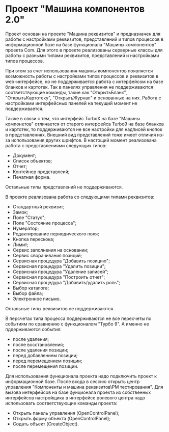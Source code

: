 ﻿# Проект "Машина компонентов 2.0"

Проект основан на проекте "Машина реквизитов" и предназначен для работы с настройками реквизитов, представлений и типов процессов в информационной базе на базе функционала "Машины компонентов" проекта Com.
Для этого в проекте реализованы серверные классы для работы с разными типами реквизитов, представлений и настройками типов процессов.

При этом за счет использования машины компонентов появляется возможность работы с настройками типов процессов и реквизитов в web-интерфейсе, но не поддерживается работа с интерфейсом на базе бланков и картотек.
Так в панелях управления не поддерживаются соответствующие команды, такие как  "ОткрытьБланк", "ОткрытьКартотеку", "ОткрытьЖурнал" и основанные на них. Работа с настройками интерфейсных панелей на текущий момент не поддерживается.

Также в связи с тем, что интерфейс TurboX на базе "Машины компонетов" отличается от старого интерфейса Turbo9 на базе бланков и картотек, то поддерживаются не все настройки для надписей кнопок в представлениях. Внешний вид представлений тоже имеет отличия из-за использования других шрифтов.
В настощий момент реализована работа с представлениями следующих типов:
* Документ;
* Список объектов;
* Отчет;
* Контейнер представлеий;
* Печатная форма.

Остальные типы представлений не поддерживаются.

В проекте реализована работа со следующими типами реквизитов:
* Стандартный реквизит;
* Замок;
* Поле "Статус";
* Поле "Состояние процесса";
* Нумератор;
* Редактирование периодического поля;
* Кнопка перескока;
* Лимит;
* Сервис заполнения на основании;
* Сервис сворачивания позиций;
* Сервисная процедура "Добавить позицию";
* Сервисная процедура "Удалить позиции";
* Сервисная процедура "Удаление записей";
* Сервисная процедура "Построить отчет";
* Сервисная процедура "Добавить/удалить роль";
* Выбор каталога;
* Выбор файла;
* Электронное письмо.

Остальные типы реквизитов не поддерживаются.

В персчетах типа процесса поддерживаются не все пересчеты по событиям по сравнению с функционалом "Турбо 9". А именно не пддерживаются события:
* после удаления;
* после восстановления;
* после удаления позиции;
* перед добавлением позиции;
* перед перемещением позиции;
* после перемещения позиции.

Для использования функционала проекта надо подключить проект к информационной базе. После входа в сессию открыть центр управления "Компоненты и машина реквизитов\РМ тестирования".
Для вызова интерфейсов на базе фунционала  проекта из собственных интерфейсов настройщика в интерфейсе ролевого центра надо использовать соответствующие команды проекта:
* Открыть панель управления (OpenControlPanel);
* Открыть форму объекта (OpenControlPanel);
* Содать объект (CreateObject).